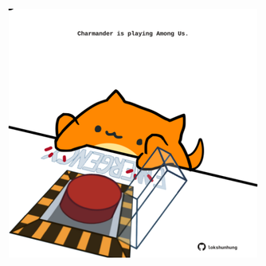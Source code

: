 <!-- built at 26/07/2023, 01:27:55 UTC -->
<p align="center">
  <img width="500" height="500" src="./ReadmeImage.svg">
</p>
